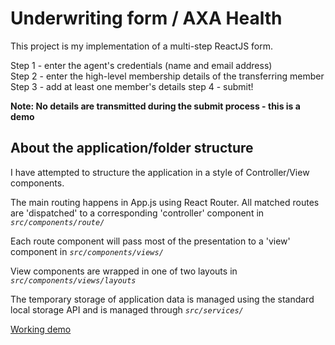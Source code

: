 # Underwriting form / AXA Health

This project is my implementation of a multi-step ReactJS form.

Step 1 - enter the agent's credentials (name and email address)  
Step 2 - enter the high-level membership details of the transferring member  
Step 3 - add at least one member's details
step 4 - submit!

**Note: No details are transmitted during the submit process - this is a demo**

## About the application/folder structure

I have attempted to structure the application in a style of Controller/View components.

The main routing happens in App.js using React Router. All matched routes are 'dispatched' to a corresponding 'controller' component in _`src/components/route/`_

Each route component will pass most of the presentation to a 'view' component in _`src/components/views/`_

View components are wrapped in one of two layouts in _`src/components/views/layouts`_

The temporary storage of application data is managed using the standard local storage API and is managed through _`src/services/`_

[Working demo](https://graceful-tiramisu-e8d2e0.netlify.app/)
